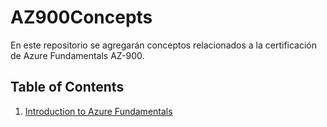# AZ900Concepts
En este repositorio se agregarán conceptos relacionados a la certificación de Azure Fundamentals AZ-900.

## Table of Contents

  1. [Introduction to Azure Fundamentals](Content/prueba.md)
